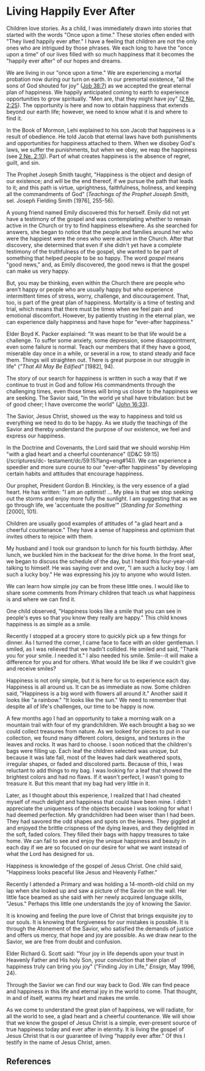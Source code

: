 # Living Happily Ever After

Children love stories. As a child, I was immediately drawn into stories that
started with the words "Once upon a time." These stories often ended with
"They lived happily ever after." I have a feeling that children are not the
only ones who are intrigued by those phrases. We each long to have the "once
upon a time" of our lives filled with so much happiness that it becomes the
"happily ever after" of our hopes and dreams.

We are living in our "once upon a time." We are experiencing a mortal
probation now during our turn on earth. In our premortal existence, "all the
sons of God shouted for joy" ([Job 38:7](/scriptures/ot/job/38.7?lang=eng#6))
as we accepted the great eternal plan of happiness. We happily anticipated
coming to earth to experience opportunities to grow spiritually. "Men are,
that they might have joy" ([2 Ne.
2:25](/scriptures/bofm/2-ne/2.25?lang=eng#24)). The opportunity is here and
now to obtain happiness that extends beyond our earth life; however, we need
to know what it is and where to find it.

In the Book of Mormon, Lehi explained to his son Jacob that happiness is a
result of obedience. He told Jacob that eternal laws have both punishments and
opportunities for happiness attached to them. When we disobey God's laws, we
suffer the punishments, but when we obey, we reap the happiness (see [2 Ne.
2:10](/scriptures/bofm/2-ne/2.10?lang=eng#9)). Part of what creates happiness
is the absence of regret, guilt, and sin.

The Prophet Joseph Smith taught, "Happiness is the object and design of our
existence; and will be the end thereof, if we pursue the path that leads to
it; and this path is virtue, uprightness, faithfulness, holiness, and keeping
all the commandments of God" (_Teachings of the Prophet Joseph Smith,_ sel.
Joseph Fielding Smith [1976], 255-56).

A young friend named Emily discovered this for herself. Emily did not yet have
a testimony of the gospel and was contemplating whether to remain active in
the Church or try to find happiness elsewhere. As she searched for answers,
she began to notice that the people and families around her who were the
happiest were the ones who were active in the Church. After that discovery,
she determined that even if she didn't yet have a complete testimony of the
truthfulness of the gospel, she wanted to be part of something that helped
people to be so happy. The word _gospel_ means "good news," and, as Emily
discovered, the good news is that the gospel can make us very happy.

But, you may be thinking, even within the Church there are people who aren't
happy or people who are usually happy but who experience intermittent times of
stress, worry, challenge, and discouragement. That, too, is part of the great
plan of happiness. Mortality is a time of testing and trial, which means that
there must be times when we feel pain and emotional discomfort. However, by
patiently trusting in the eternal plan, we can experience daily happiness and
have hope for "ever-after happiness."

Elder Boyd K. Packer explained: "It was meant to be that life would be a
challenge. To suffer some anxiety, some depression, some disappointment, even
some failure is normal. Teach our members that if they have a good, miserable
day once in a while, or several in a row, to stand steady and face them.
Things will straighten out. There is great purpose in our struggle in life"
(_"That All May Be Edified"_ [1982], 94).

The story of our search for happiness is written in such a way that if we
continue to trust in God and follow His commandments through the challenging
times, even those times will bring us closer to the happiness we are seeking.
The Savior said, "In the world ye shall have tribulation: but be of good
cheer; I have overcome the world" ([John
16:33](/scriptures/nt/john/16.33?lang=eng#32)).

The Savior, Jesus Christ, showed us the way to happiness and told us
everything we need to do to be happy. As we study the teachings of the Savior
and thereby understand the purpose of our existence, we feel and express our
happiness.

In the Doctrine and Covenants, the Lord said that we should worship Him "with
a glad heart and a cheerful countenance" ([D&amp;C 59:15](/scriptures/dc-
testament/dc/59.15?lang=eng#14)). We can experience a speedier and more sure
course to our "ever-after happiness" by developing certain habits and
attitudes that encourage happiness.

Our prophet, President Gordon B. Hinckley, is the very essence of a glad
heart. He has written: "I am an optimist! ... My plea is that we stop seeking
out the storms and enjoy more fully the sunlight. I am suggesting that as we
go through life, we 'accentuate the positive'" (_Standing for Something_
[2000], 101).

Children are usually good examples of attitudes of "a glad heart and a
cheerful countenance." They have a sense of happiness and optimism that
invites others to rejoice with them.

My husband and I took our grandson to lunch for his fourth birthday. After
lunch, we buckled him in the backseat for the drive home. In the front seat,
we began to discuss the schedule of the day, but I heard this four-year-old
talking to himself. He was saying over and over, "I am such a lucky boy. I am
such a lucky boy." He was expressing his joy to anyone who would listen.

We can learn how simple joy can be from these little ones. I would like to
share some comments from Primary children that teach us what happiness is and
where we can find it.

One child observed, "Happiness looks like a smile that you can see in people's
eyes so that you know they really are happy." This child knows happiness is as
simple as a smile.

Recently I stopped at a grocery store to quickly pick up a few things for
dinner. As I turned the corner, I came face to face with an older gentleman. I
smiled, as I was relieved that we hadn't collided. He smiled and said, "Thank
you for your smile. I needed it." I also needed his smile. Smile--it will make
a difference for you and for others. What would life be like if we couldn't
give and receive smiles?

Happiness is not only simple, but it is here for us to experience each day.
Happiness is all around us. It can be as immediate as now. Some children said,
"Happiness is a big word with flowers all around it." Another said it looks
like "a rainbow." "It looks like the sun." We need to remember that despite
all of life's challenges, our time to be happy is now.

A few months ago I had an opportunity to take a morning walk on a mountain
trail with four of my grandchildren. We each brought a bag so we could collect
treasures from nature. As we looked for pieces to put in our collection, we
found many different colors, designs, and textures in the leaves and rocks. It
was hard to choose. I soon noticed that the children's bags were filling up.
Each leaf the children selected was unique, but because it was late fall, most
of the leaves had dark weathered spots, irregular shapes, or faded and
discolored parts. Because of this, I was reluctant to add things to my bag. I
was looking for a leaf that showed the brightest colors and had no flaws. If
it wasn't perfect, I wasn't going to treasure it. But this meant that my bag
had very little in it.

Later, as I thought about this experience, I realized that I had cheated
myself of much delight and happiness that could have been mine. I didn't
appreciate the uniqueness of the objects because I was looking for what I had
deemed perfection. My grandchildren had been wiser than I had been. They had
savored the odd shapes and spots on the leaves. They giggled at and enjoyed
the brittle crispness of the dying leaves, and they delighted in the soft,
faded colors. They filled their bags with happy treasures to take home. We can
fail to see and enjoy the unique happiness and beauty in each day if we are so
focused on our desire for what we want instead of what the Lord has designed
for us.

Happiness is knowledge of the gospel of Jesus Christ. One child said,
"Happiness looks peaceful like Jesus and Heavenly Father."

Recently I attended a Primary and was holding a 14-month-old child on my lap
when she looked up and saw a picture of the Savior on the wall. Her little
face beamed as she said with her newly acquired language skills, "Jesus."
Perhaps this little one understands the joy of knowing the Savior.

It is knowing and feeling the pure love of Christ that brings exquisite joy to
our souls. It is knowing that forgiveness for our mistakes is possible. It is
through the Atonement of the Savior, who satisfied the demands of justice and
offers us mercy, that hope and joy are possible. As we draw near to the
Savior, we are free from doubt and confusion.

Elder Richard G. Scott said: "Your joy in life depends upon your trust in
Heavenly Father and His holy Son, your conviction that their plan of happiness
truly can bring you joy" ("Finding Joy in Life," _Ensign,_ May 1996, 24).

Through the Savior we can find our way back to God. We can find peace and
happiness in this life and eternal joy in the world to come. That thought, in
and of itself, warms my heart and makes me smile.

As we come to understand the great plan of happiness, we will radiate, for all
the world to see, a glad heart and a cheerful countenance. We will show that
we know the gospel of Jesus Christ is a simple, ever-present source of true
happiness today and ever after in eternity. It is living the gospel of Jesus
Christ that is our guarantee of living "happily ever after." Of this I testify
in the name of Jesus Christ, amen.

## References

